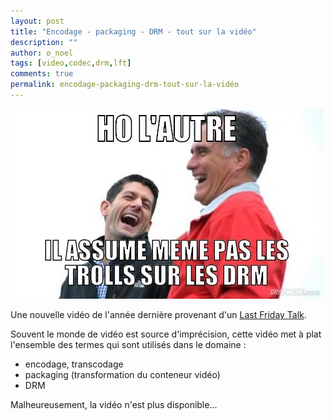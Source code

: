 ```yaml
---
layout: post
title: "Encodage - packaging - DRM - tout sur la vidéo"
description: ""
author: o_noel 
tags: [video,codec,drm,lft]
comments: true 
permalink: encodage-packaging-drm-tout-sur-la-vidéo
---
```


![Encodage - packaging - DRM - tout sur la vidéo](/images/posts/imgob/0-00-30-83-201306-ob_249f74_1372237975-243eac44ed956db01c71e248156531e7-jpg.jpeg)

Une nouvelle vidéo de l'année dernière provenant d'un [Last Friday Talk](/tags/#lft).

Souvent le monde de vidéo est source d'imprécision, cette vidéo met à plat l'ensemble des termes qui sont utilisés dans le domaine :

- encodage, transcodage
- packaging (transformation du conteneur vidéo)
- DRM

Malheureusement, la vidéo n'est plus disponible...
